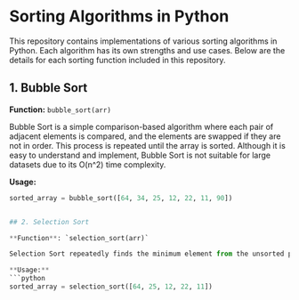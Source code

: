 # Sorting Algorithms in Python

This repository contains implementations of various sorting algorithms in Python. Each algorithm has its own strengths and use cases. 
Below are the details for each sorting function included in this repository.

## 1. Bubble Sort

**Function:** `bubble_sort(arr)`

Bubble Sort is a simple comparison-based algorithm where each pair of adjacent elements is compared, and the elements are swapped if they are not in order. 
This process is repeated until the array is sorted. Although it is easy to understand and implement, Bubble Sort is not suitable for large datasets due to its O(n^2) time complexity.

**Usage:**
```python
sorted_array = bubble_sort([64, 34, 25, 12, 22, 11, 90])


## 2. Selection Sort

**Function**: `selection_sort(arr)`

Selection Sort repeatedly finds the minimum element from the unsorted portion and moves it to the beginning. It maintains two subarrays in a given array: the subarray which is already sorted and the remaining subarray which is unsorted. It is not efficient for large lists as it performs O(n^2) comparisons.

**Usage:**
```python
sorted_array = selection_sort([64, 25, 12, 22, 11])




